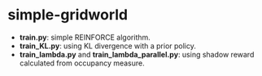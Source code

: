 # simple-gridworld

- **train.py**: simple REINFORCE algorithm.
- **train_KL.py**: using KL divergence with a prior policy.
- **train_lambda.py** and **train_lambda_parallel.py**: using shadow reward calculated from occupancy measure.


